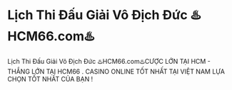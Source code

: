 # Lịch Thi Đấu Giải Vô Địch Đức ♨️HCM66.com♨️

Lịch Thi Đấu Giải Vô Địch Đức ♨️HCM66.com♨️CƯỢC LỚN TẠI HCM - THẮNG LỚN TẠI HCM66 . CASINO ONLINE TỐT NHẤT TẠI VIỆT NAM LỰA CHỌN TỐT NHẤT CỦA BẠN !